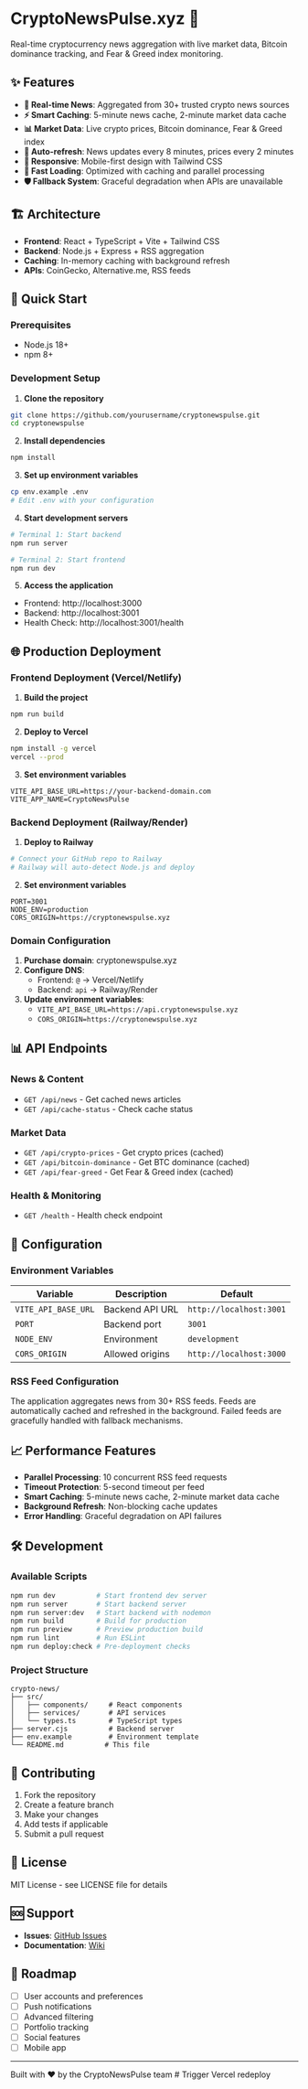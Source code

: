 # CryptoNewsPulse.xyz 🚀

Real-time cryptocurrency news aggregation with live market data, Bitcoin dominance tracking, and Fear & Greed index monitoring.

## ✨ Features

- **📰 Real-time News**: Aggregated from 30+ trusted crypto news sources
- **⚡ Smart Caching**: 5-minute news cache, 2-minute market data cache
- **📊 Market Data**: Live crypto prices, Bitcoin dominance, Fear & Greed index
- **🔄 Auto-refresh**: News updates every 8 minutes, prices every 2 minutes
- **📱 Responsive**: Mobile-first design with Tailwind CSS
- **🚀 Fast Loading**: Optimized with caching and parallel processing
- **🛡️ Fallback System**: Graceful degradation when APIs are unavailable

## 🏗️ Architecture

- **Frontend**: React + TypeScript + Vite + Tailwind CSS
- **Backend**: Node.js + Express + RSS aggregation
- **Caching**: In-memory caching with background refresh
- **APIs**: CoinGecko, Alternative.me, RSS feeds

## 🚀 Quick Start

### Prerequisites
- Node.js 18+ 
- npm 8+

### Development Setup

1. **Clone the repository**
```bash
git clone https://github.com/yourusername/cryptonewspulse.git
cd cryptonewspulse
```

2. **Install dependencies**
```bash
npm install
```

3. **Set up environment variables**
```bash
cp env.example .env
# Edit .env with your configuration
```

4. **Start development servers**
```bash
# Terminal 1: Start backend
npm run server

# Terminal 2: Start frontend
npm run dev
```

5. **Access the application**
- Frontend: http://localhost:3000
- Backend: http://localhost:3001
- Health Check: http://localhost:3001/health

## 🌐 Production Deployment

### Frontend Deployment (Vercel/Netlify)

1. **Build the project**
```bash
npm run build
```

2. **Deploy to Vercel**
```bash
npm install -g vercel
vercel --prod
```

3. **Set environment variables**
```env
VITE_API_BASE_URL=https://your-backend-domain.com
VITE_APP_NAME=CryptoNewsPulse
```

### Backend Deployment (Railway/Render)

1. **Deploy to Railway**
```bash
# Connect your GitHub repo to Railway
# Railway will auto-detect Node.js and deploy
```

2. **Set environment variables**
```env
PORT=3001
NODE_ENV=production
CORS_ORIGIN=https://cryptonewspulse.xyz
```

### Domain Configuration

1. **Purchase domain**: cryptonewspulse.xyz
2. **Configure DNS**:
   - Frontend: `@` → Vercel/Netlify
   - Backend: `api` → Railway/Render
3. **Update environment variables**:
   - `VITE_API_BASE_URL=https://api.cryptonewspulse.xyz`
   - `CORS_ORIGIN=https://cryptonewspulse.xyz`

## 📊 API Endpoints

### News & Content
- `GET /api/news` - Get cached news articles
- `GET /api/cache-status` - Check cache status

### Market Data
- `GET /api/crypto-prices` - Get crypto prices (cached)
- `GET /api/bitcoin-dominance` - Get BTC dominance (cached)
- `GET /api/fear-greed` - Get Fear & Greed index (cached)

### Health & Monitoring
- `GET /health` - Health check endpoint

## 🔧 Configuration

### Environment Variables

| Variable | Description | Default |
|----------|-------------|---------|
| `VITE_API_BASE_URL` | Backend API URL | `http://localhost:3001` |
| `PORT` | Backend port | `3001` |
| `NODE_ENV` | Environment | `development` |
| `CORS_ORIGIN` | Allowed origins | `http://localhost:3000` |

### RSS Feed Configuration

The application aggregates news from 30+ RSS feeds. Feeds are automatically cached and refreshed in the background. Failed feeds are gracefully handled with fallback mechanisms.

## 📈 Performance Features

- **Parallel Processing**: 10 concurrent RSS feed requests
- **Timeout Protection**: 5-second timeout per feed
- **Smart Caching**: 5-minute news cache, 2-minute market data cache
- **Background Refresh**: Non-blocking cache updates
- **Error Handling**: Graceful degradation on API failures

## 🛠️ Development

### Available Scripts

```bash
npm run dev          # Start frontend dev server
npm run server       # Start backend server
npm run server:dev   # Start backend with nodemon
npm run build        # Build for production
npm run preview      # Preview production build
npm run lint         # Run ESLint
npm run deploy:check # Pre-deployment checks
```

### Project Structure

```
crypto-news/
├── src/
│   ├── components/     # React components
│   ├── services/       # API services
│   └── types.ts        # TypeScript types
├── server.cjs          # Backend server
├── env.example         # Environment template
└── README.md          # This file
```

## 🤝 Contributing

1. Fork the repository
2. Create a feature branch
3. Make your changes
4. Add tests if applicable
5. Submit a pull request

## 📄 License

MIT License - see LICENSE file for details

## 🆘 Support

- **Issues**: [GitHub Issues](https://github.com/yourusername/cryptonewspulse/issues)
- **Documentation**: [Wiki](https://github.com/yourusername/cryptonewspulse/wiki)

## 🚀 Roadmap

- [ ] User accounts and preferences
- [ ] Push notifications
- [ ] Advanced filtering
- [ ] Portfolio tracking
- [ ] Social features
- [ ] Mobile app

---

Built with ❤️ by the CryptoNewsPulse team #   T r i g g e r   V e r c e l   r e d e p l o y  
 